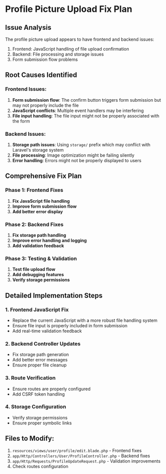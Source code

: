 # Profile Picture Upload Fix Plan

## Issue Analysis
The profile picture upload appears to have frontend and backend issues:
1. Frontend: JavaScript handling of file upload confirmation
2. Backend: File processing and storage issues
3. Form submission flow problems

## Root Causes Identified

### Frontend Issues:
1. **Form submission flow**: The confirm button triggers form submission but may not properly include the file
2. **JavaScript conflicts**: Multiple event handlers may be interfering
3. **File input handling**: The file input might not be properly associated with the form

### Backend Issues:
1. **Storage path issues**: Using `storage/` prefix which may conflict with Laravel's storage system
2. **File processing**: Image optimization might be failing silently
3. **Error handling**: Errors might not be properly displayed to users

## Comprehensive Fix Plan

### Phase 1: Frontend Fixes
1. **Fix JavaScript file handling**
2. **Improve form submission flow**
3. **Add better error display**

### Phase 2: Backend Fixes
1. **Fix storage path handling**
2. **Improve error handling and logging**
3. **Add validation feedback**

### Phase 3: Testing & Validation
1. **Test file upload flow**
2. **Add debugging features**
3. **Verify storage permissions**

## Detailed Implementation Steps

### 1. Frontend JavaScript Fix
- Replace the current JavaScript with a more robust file handling system
- Ensure file input is properly included in form submission
- Add real-time validation feedback

### 2. Backend Controller Updates
- Fix storage path generation
- Add better error messages
- Ensure proper file cleanup

### 3. Route Verification
- Ensure routes are properly configured
- Add CSRF token handling

### 4. Storage Configuration
- Verify storage permissions
- Ensure proper symbolic links

## Files to Modify:
1. `resources/views/user/profile/edit.blade.php` - Frontend fixes
2. `app/Http/Controllers/User/ProfileController.php` - Backend fixes
3. `app/Http/Requests/ProfileUpdateRequest.php` - Validation improvements
4. Check routes configuration
